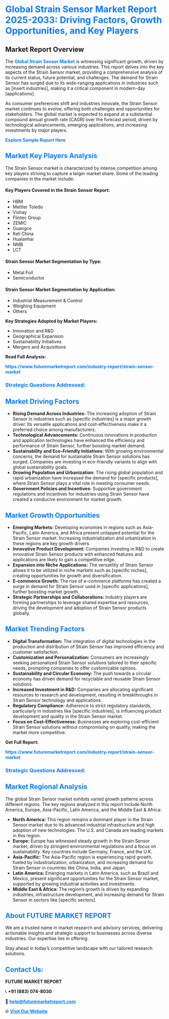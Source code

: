 <h1 style="color: #007BFF;">Global Strain Sensor Market Report 2025-2033: Driving Factors, Growth Opportunities, and Key Players</h1>

<section id="overview">
<h2>Market Report Overview</h2>
<p>The <a href="https://www.futuremarketreport.com/industry-report/strain-sensor-market" style="color: #007BFF; text-decoration: none;"><strong>Global Strain Sensor Market</strong></a> is witnessing significant growth, driven by increasing demand across various industries. This report delves into the key aspects of the Strain Sensor market, providing a comprehensive analysis of its current status, future potential, and challenges. The demand for Strain Sensor has surged due to its wide-ranging applications in industries such as [insert industries], making it a critical component in modern-day [applications].</p>
<p>As consumer preferences shift and industries innovate, the Strain Sensor market continues to evolve, offering both challenges and opportunities for stakeholders. The global market is expected to expand at a substantial compound annual growth rate (CAGR) over the forecast period, driven by technological advancements, emerging applications, and increasing investments by major players.</p>
</section>

<section id="overview">
<p><a href="https://www.futuremarketreport.com/request-sample/reportId=85571" style="color: #007BFF; text-decoration: none;"><strong>Explore Sample Report Here</strong></a></p>
</section>

<section id="key-players">
<h2 style="color: #007BFF;">Market Key Players Analysis</h2>
<p>The Strain Sensor market is characterized by intense competition among key players striving to capture a larger market share. Some of the leading companies in the market include:</p>
<h4>Key Players Covered in the Strain Sensor Report:</h4>
<ul><li>HBM</li><li>Mettler Toledo</li><li>Vishay</li><li>Flintec Group</li><li>ZEMIC</li><li>Guangce</li><li>Keli China</li><li>Hualanhai</li><li>NMB</li><li>LCT</li></ul>
<h4>Strain Sensor Market Segmentation by Type:</h4>
<ul><li>Metal Foil</li><li>Semiconductor</li></ul>

<h4>Strain Sensor Market Segmentation by Application:</h4>
<ul><li>Industrial Measurement &amp; Control</li><li>Weighing Equipment</li><li>Others</li></ul>
<p><strong>Key Strategies Adopted by Market Players:</strong></p>
<ul>
<li>Innovation and R&D</li>
<li>Geographical Expansion</li>
<li>Sustainability Initiatives</li>
<li>Mergers and Acquisitions</li>
</ul>
</section>

<section>
<p><strong>Read Full Analysis: </strong></p><a href="https://www.futuremarketreport.com/industry-report/strain-sensor-market" style="color: #007BFF; text-decoration: none;"><strong>https://www.futuremarketreport.com/industry-report/strain-sensor-market</strong></a>
<h3 style="color: #007BFF;">Strategic Questions Addressed:</h3>
</section>

<section id="driving-factors">
<h2 style="color: #007BFF;">Market Driving Factors</h2>
<ul>
<li><strong>Rising Demand Across Industries:</strong> The increasing adoption of Strain Sensor in industries such as [specific industries] is a major growth driver. Its versatile applications and cost-effectiveness make it a preferred choice among manufacturers.</li>
<li><strong>Technological Advancements:</strong> Continuous innovations in production and application technologies have enhanced the efficiency and performance of Strain Sensor, further boosting market demand.</li>
<li><strong>Sustainability and Eco-Friendly Initiatives:</strong> With growing environmental concerns, the demand for sustainable Strain Sensor solutions has surged. Companies are investing in eco-friendly variants to align with global sustainability goals.</li>
<li><strong>Growing Population and Urbanization:</strong> The rising global population and rapid urbanization have increased the demand for [specific products], where Strain Sensor plays a vital role in meeting consumer needs.</li>
<li><strong>Government Policies and Incentives:</strong> Supportive government regulations and incentives for industries using Strain Sensor have created a conducive environment for market growth.</li>
</ul>
</section>

<section id="growth-opportunities">
<h2 style="color: #007BFF;">Market Growth Opportunities</h2>
<ul>
<li><strong>Emerging Markets:</strong> Developing economies in regions such as Asia-Pacific, Latin America, and Africa present untapped potential for the Strain Sensor market. Increasing industrialization and urbanization in these regions are key growth drivers.</li>
<li><strong>Innovative Product Development:</strong> Companies investing in R&D to create innovative Strain Sensor products with enhanced features and applications are likely to gain a competitive edge.</li>
<li><strong>Expansion into Niche Applications:</strong> The versatility of Strain Sensor allows it to be utilized in niche markets such as [specific niches], creating opportunities for growth and diversification.</li>
<li><strong>E-commerce Growth:</strong> The rise of e-commerce platforms has created a surge in demand for Strain Sensor used in [specific applications], further boosting market growth.</li>
<li><strong>Strategic Partnerships and Collaborations:</strong> Industry players are forming partnerships to leverage shared expertise and resources, driving the development and adoption of Strain Sensor products globally.</li>
</ul>
</section>

<section id="trending-factors">
<h2 style="color: #007BFF;">Market Trending Factors</h2>
<ul>
<li><strong>Digital Transformation:</strong> The integration of digital technologies in the production and distribution of Strain Sensor has improved efficiency and customer satisfaction.</li>
<li><strong>Customization and Personalization:</strong> Consumers are increasingly seeking personalized Strain Sensor solutions tailored to their specific needs, prompting companies to offer customizable options.</li>
<li><strong>Sustainability and Circular Economy:</strong> The push towards a circular economy has driven demand for recyclable and reusable Strain Sensor solutions.</li>
<li><strong>Increased Investment in R&D:</strong> Companies are allocating significant resources to research and development, resulting in breakthroughs in Strain Sensor technology and applications.</li>
<li><strong>Regulatory Compliance:</strong> Adherence to strict regulatory standards, particularly in industries like [specific industries], is influencing product development and quality in the Strain Sensor market.</li>
<li><strong>Focus on Cost-Effectiveness:</strong> Businesses are exploring cost-efficient Strain Sensor solutions without compromising on quality, making the market more competitive.</li>
</ul>
</section>

<section>
<p><strong>Get Full Report: </strong></p><a href="https://www.futuremarketreport.com/industry-report/strain-sensor-market" style="color: #007BFF; text-decoration: none;"><strong>https://www.futuremarketreport.com/industry-report/strain-sensor-market</strong></a>
<h3 style="color: #007BFF;">Strategic Questions Addressed:</h3>
</section>


<section id="regional-analysis">
<h2 style="color: #007BFF;">Market Regional Analysis</h2>
<p>The global Strain Sensor market exhibits varied growth patterns across different regions. The key regions analyzed in this report include North America, Europe, Asia-Pacific, Latin America, and the Middle East & Africa:</p>
<ul>
<li><strong>North America:</strong> This region remains a dominant player in the Strain Sensor market due to its advanced industrial infrastructure and high adoption of new technologies. The U.S. and Canada are leading markets in this region.</li>
<li><strong>Europe:</strong> Europe has witnessed steady growth in the Strain Sensor market, driven by stringent environmental regulations and a focus on sustainability. Key countries include Germany, France, and the U.K.</li>
<li><strong>Asia-Pacific:</strong> The Asia-Pacific region is experiencing rapid growth, fueled by industrialization, urbanization, and increasing demand for Strain Sensor in countries like China, India, and Japan.</li>
<li><strong>Latin America:</strong> Emerging markets in Latin America, such as Brazil and Mexico, present significant opportunities for the Strain Sensor market, supported by growing industrial activities and investments.</li>
<li><strong>Middle East & Africa:</strong> The region’s growth is driven by expanding industries, infrastructure development, and increasing demand for Strain Sensor in sectors like [specific sectors].</li>
</ul>
</section>

<footer>
<h2 style="color: #007BFF;">About FUTURE MARKET REPORT</h2>
<p>We are a trusted name in market research and advisory services, delivering actionable insights and strategic support to businesses across diverse industries. Our expertise lies in offering:</p>

<p>Stay ahead in today’s competitive landscape with our tailored research solutions.</p>

<h2 style="color: #007BFF;">Contact Us:</h2>
<p><strong>FUTURE MARKET REPORT</strong></p>
<p>📞 <strong>+91 (883) 074-8030</strong></p>
<p>📧 <strong><a href="mailto:help@futuremarketreport.com" style="color: #007BFF;">help@futuremarketreport.com</a></strong></p>
<p>🌐 <strong><a href="https://www.futuremarketreport.com/" style="color: #007BFF;">Visit Our Website</a></strong></p>
</footer>